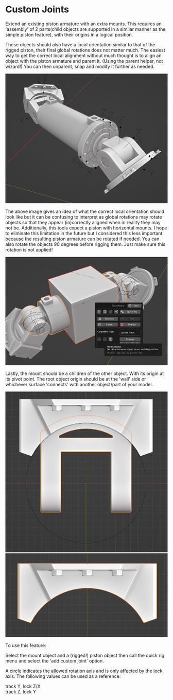 # Custom Joints  
  
Extend an existing piston armature with an extra mounts. This requires an 'assembly' of 2 parts(child objects are supported in a similar manner as the simple piston feature), with their origins in a logical position.  
  
These objects should also have a local orientation similar to that of the rigged piston, their final global rotations does not matter much. The easiest way to get the correct local alignment without much thought is to align an object with the piston armature and parent it. (Using the parent helper, not wizard!) You can then unparent, snap and modify it further as needed.  
  
![localorientation](../images/cm_orientation_local.jpg)  
  
The above image gives an idea of what the correct local orientation should look like but it can be confusing to interpret as global rotations may rotate objects so that they appear (in)correctly aligned when in reality they may not be. Additionally, this tools expect a piston with horizontal mounts. I hope to eliminate this limitation in the future but I considered this less important because the resulting piston armature can be rotated if needed. You can also rotate the objects 90 degrees before rigging them. Just make sure this rotation is not applied!  
  
![parenthelper](../images/cm_parent_helper.jpg)  
  
Lastly, the mount should be a children of the other object. With its origin at its pivot point. The root object origin should be at the 'wall' side or whichever surface 'connects' with another object/part of your model.  
  
![pivotpoint](../images/custom_mount_pivot_point.jpg)  
![rootorigin](../images/custom_mount_root_ori.jpg)  

To use this feature: 
  
Select the mount object and a (rigged!) piston object then call the quick rig menu and select the 'add custom joint' option.  
  
A circle indicates the allowed rotation axis and is only affected by the lock axis. The following values can be used as a reference:  
  
track Y, lock Z/X  
track Z, lock Y  
  



